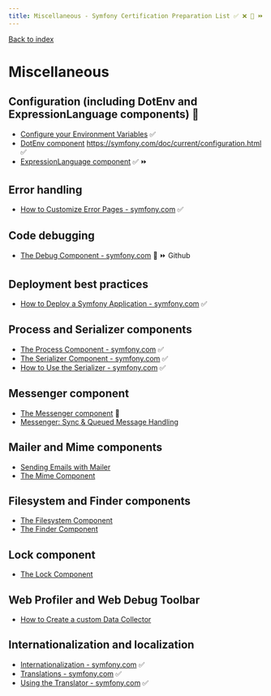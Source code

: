 ```yaml
---
title: Miscellaneous - Symfony Certification Preparation List ✅ ❌ 🌈 ⏩ 🤡
---
```

[Back to index](../readme.md#table-of-contents)

# Miscellaneous

##  Configuration (including DotEnv and ExpressionLanguage components) 🌈

- [Configure your Environment Variables](https://symfony.com/doc/5.4/deployment.html#b-configure-your-environment-variables) ✅
- [DotEnv component](https://github.com/symfony/dotenv) https://symfony.com/doc/current/configuration.html ✅
- [ExpressionLanguage component](https://symfony.com/doc/5.4/components/expression_language.html) ✅ ⏩

## Error handling
- [How to Customize Error Pages - symfony.com](https://symfony.com/doc/5.4/controller/error_pages.html) ✅

## Code debugging
- [The Debug Component - symfony.com](https://github.com/symfony/error-handler) 🌈 ⏩ Github

## Deployment best practices
- [How to Deploy a Symfony Application - symfony.com](https://symfony.com/doc/5.4/deployment.html) ✅

## Process and Serializer components
- [The Process Component - symfony.com](https://symfony.com/doc/5.4/components/process.html) ✅
- [The Serializer Component - symfony.com](https://symfony.com/doc/5.4/components/serializer.html) ✅
- [How to Use the Serializer - symfony.com](https://symfony.com/doc/5.4/serializer.html) ✅

## Messenger component
- [The Messenger component](https://symfony.com/doc/5.4/components/messenger.html) 🌈
- [Messenger: Sync & Queued Message Handling](https://symfony.com/doc/5.4/messenger.html)

## Mailer and Mime components
- [Sending Emails with Mailer](https://symfony.com/doc/5.4/mailer.html)
- [The Mime Component](https://symfony.com/doc/5.4/components/mime.html)

## Filesystem and Finder components
- [The Filesystem Component](https://symfony.com/doc/5.4/components/filesystem.html)
- [The Finder Component](https://symfony.com/doc/5.4/components/finder.html)

## Lock component
- [The Lock Component](https://symfony.com/doc/5.4/components/lock.html)

## Web Profiler and Web Debug Toolbar
- [How to Create a custom Data Collector](https://symfony.com/doc/5.4/profiler/data_collector.html)

## Internationalization and localization
- [Internationalization - symfony.com](https://symfony.com/doc/5.4/best_practices/i18n.html) ✅
- [Translations - symfony.com](https://symfony.com/doc/5.4/translation.html) ✅
- [Using the Translator - symfony.com](https://symfony.com/doc/5.4/components/translation/usage.html) ✅
